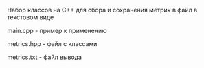 Набор классов на C++ для сбора и сохранения метрик в файл в текстовом виде

main.cpp - пример к применению

metrics.hpp - файл с классами

metrics.txt - файл вывода
